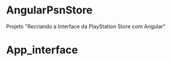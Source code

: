 # AngularPsnStore

Projeto
 "Recriando a Interface da PlayStation Store com Angular"

# App_interface
